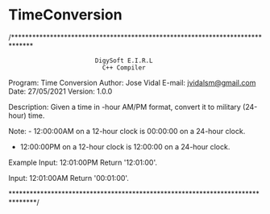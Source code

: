 # TimeConversion

/******************************************************************************

                            DigySoft E.I.R.L
                              C++ Compiler

Program: Time Conversion
Author: Jose Vidal
E-mail: jvidalsm@gmail.com
Date: 27/05/2021
Version: 1.0.0

Description:
Given a time in
-hour AM/PM format, convert it to military (24-hour) time.

Note: - 12:00:00AM on a 12-hour clock is 00:00:00 on a 24-hour clock.
- 12:00:00PM on a 12-hour clock is 12:00:00 on a 24-hour clock.

Example
Input: 12:01:00PM
Return '12:01:00'.

Input: 12:01:00AM
Return '00:01:00'.

*******************************************************************************/
